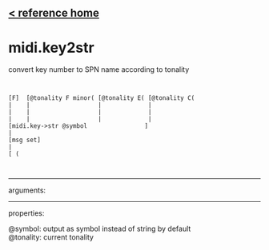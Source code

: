 [< reference home](ceammc_lib.html)
---

# midi.key2str


convert key number to SPN name according to tonality

```


[F]  [@tonality F minor( [@tonality E( [@tonality C(
|    |                   |             |
|    |                   |             |
|    |                   |             |
[midi.key->str @symbol                ]
|
[msg set]
|
[ (

            
```

---
arguments:


---
properties:

@symbol: output as symbol instead of string by
            default<br>
@tonality: current tonality<br>

